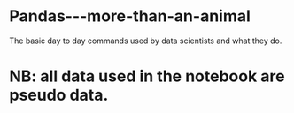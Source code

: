 # Pandas---more-than-an-animal
The basic day to day commands used by data scientists and what they do.

# NB: all data used in the notebook are pseudo data.
